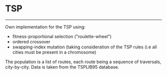 # TSP
---
Own implementation for the TSP using:
- fitness-proportional selection ("roulette-wheel")
- ordered crossover
- swapping-index mutation (taking consideration of the TSP rules (i.e all cities must be present in a chromosome)

The population is a list of routes, each route being a sequence of traversals, city-by-city. Data is taken from the TSPLIB95 database.
